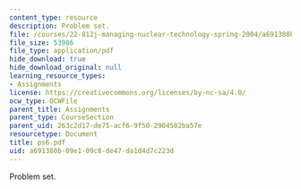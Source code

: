 ```yaml
---
content_type: resource
description: Problem set.
file: /courses/22-812j-managing-nuclear-technology-spring-2004/a691380b09e109c8de47da1d4d7c223d_ps6.pdf
file_size: 53986
file_type: application/pdf
hide_download: true
hide_download_original: null
learning_resource_types:
- Assignments
license: https://creativecommons.org/licenses/by-nc-sa/4.0/
ocw_type: OCWFile
parent_title: Assignments
parent_type: CourseSection
parent_uid: 263c2d17-de75-acf6-9f50-2904502ba57e
resourcetype: Document
title: ps6.pdf
uid: a691380b-09e1-09c8-de47-da1d4d7c223d
---
```

Problem set.